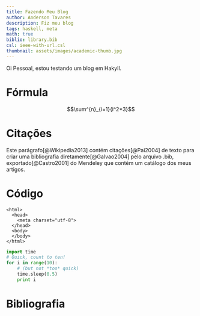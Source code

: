 ```yaml
---
title: Fazendo Meu Blog
author: Anderson Tavares
description: Fiz meu blog
tags: haskell, meta
math: true
biblio: library.bib
csl: ieee-with-url.csl
thumbnail: assets/images/academic-thumb.jpg
---
```


Oi Pessoal, estou testando um blog em Hakyll.

# Fórmula

$$\sum^{n}_{i=1}{i^2*3}$$

# Citações

Este parágrafo[@Wikipedia2013] contém citações[@Pai2004] 
de texto para criar uma bibliografia diretamente[@Galvao2004] 
pelo arquivo .bib, exportado[@Castro2001] do Mendeley que contém 
um catálogo dos meus artigos.

# Código

~~~~ {#wgll1html1 .html .numberLines startFrom="1"}
<html>
  <head>
	<meta charset="utf-8">
  </head>
  <body>
  </body>
</html>
~~~~~~~~~~~~~~~~~~~~~~~~~~~~~~~~~~~~~~~~~~~~~~~~~

~~~python
import time
# Quick, count to ten!
for i in range(10):
    # (but not *too* quick)
    time.sleep(0.5)
    print i
~~~

# Bibliografia

